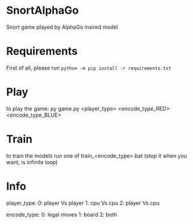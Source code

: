 # SnortAlphaGo
Snort game played by AlphaGo insired model

# Requirements
First of all, please run `python -m pip install -r requirements.txt`

# Play
to play the game:
py game.py <player_type> <encode_type_RED> <encode_type_BLUE>


# Train
to train the models run one of train_<encode_type>.bat (stop it when you want, is infinite loop)

# Info

player_type:
	0: player Vs player
	1: cpu Vs cpu
	2: player Vs cpu

encode_type:
	0: legal moves
	1: board
	2: both